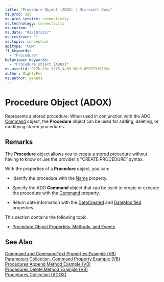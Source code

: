```yaml
---
title: "Procedure Object (ADOX) | Microsoft Docs"
ms.prod: sql
ms.prod_service: connectivity
ms.technology: connectivity
ms.custom: ""
ms.date: "01/19/2017"
ms.reviewer: ""
ms.topic: conceptual
apitype: "COM"
f1_keywords: 
  - "Procedure"
helpviewer_keywords: 
  - "Procedure object [ADOX]"
ms.assetid: 927bcf3e-32f5-4a80-98d3-600779f0732e
author: MightyPen
ms.author: genemi
---
```

# Procedure Object (ADOX)
Represents a stored procedure. When used in conjunction with the ADO [Command](../../../ado/reference/ado-api/command-object-ado.md) object, the **Procedure** object can be used for adding, deleting, or modifying stored procedures.  
  
## Remarks  
 The **Procedure** object allows you to create a stored procedure without having to know or use the provider's "CREATE PROCEDURE" syntax.  
  
 With the properties of a **Procedure** object, you can:  
  
-   Identify the procedure with the [Name](../../../ado/reference/adox-api/name-property-adox.md) property.  
  
-   Specify the ADO **Command** object that can be used to create or execute the procedure with the [Command](../../../ado/reference/adox-api/command-property-adox.md) property.  
  
-   Return date information with the [DateCreated](../../../ado/reference/adox-api/datecreated-property-adox.md) and [DateModified](../../../ado/reference/adox-api/datemodified-property-adox.md) properties.  
  
 This section contains the following topic.  
  
-   [Procedure Object Properties, Methods, and Events](../../../ado/reference/adox-api/procedure-object-properties-methods-and-events.md)  
  
## See Also  
 [Command and CommandText Properties Example (VB)](../../../ado/reference/adox-api/command-and-commandtext-properties-example-vb.md)   
 [Parameters Collection, Command Property Example (VB)](../../../ado/reference/adox-api/parameters-collection-command-property-example-vb.md)   
 [Procedures Append Method Example (VB)](../../../ado/reference/adox-api/procedures-append-method-example-vb.md)   
 [Procedures Delete Method Example (VB)](../../../ado/reference/adox-api/procedures-delete-method-example-vb.md)   
 [Procedures Collection (ADOX)](../../../ado/reference/adox-api/procedures-collection-adox.md)

